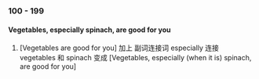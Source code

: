 ### 100 - 199

#### Vegetables, especially spinach, are good for you

1. [Vegetables are good for you] 加上 副词连接词 especially 连接 vegetables 和 spinach 变成 [Vegetables, especially (when it is) spinach, are good for you]
